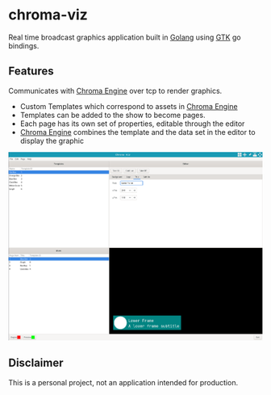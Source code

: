 # chroma-viz
Real time broadcast graphics application built in [Golang][go] using [GTK][gotk] go bindings.

## Features

Communicates with [Chroma Engine][chroma-engine] over tcp to render graphics.

- Custom Templates which correspond to assets in [Chroma Engine][chroma-engine]
- Templates can be added to the show to become pages.
- Each page has its own set of properties, editable through the editor
- [Chroma Engine][chroma-engine] combines the template and the data set in the editor to display the graphic

![Chroma_Engine](data/chroma-viz.png)

## Disclaimer

This is a personal project, not an application intended for production.

[go]: https://github.com/golang/go
[gotk]: https://github.com/gotk3/gotk3
[chroma-engine]: https://github.com/jchilds0/chroma-engine

